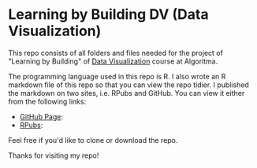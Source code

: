 # Learning by Building DV (Data Visualization)

This repo consists of all folders and files needed for the project of "Learning by Building" of [Data Visualization](https://algorit.ma/course/data-visualization/) course at Algoritma.

The programming language used in this repo is R. I also wrote an R markdown file of this repo so that you can view the repo tidier. I published the markdown on two sites, i.e. RPubs and GitHub. You can view it either from the following links:

* [GitHub Page](https://utomoreza.github.io/DV_LBB/):
* [RPubs](https://rpubs.com/utomoreza/DV_LBB):

Feel free if you'd like to clone or download the repo.

Thanks for visiting my repo!
